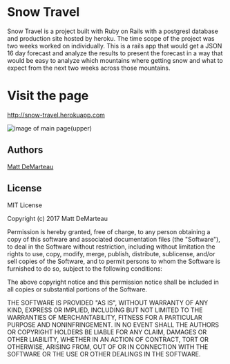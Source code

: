 # Snow Travel

Snow Travel is a project built with Ruby on Rails with a postgresl database and production site hosted by heroku. The time scope of the project was two weeks worked on individually. This is a rails app that would get a JSON 16 day forecast and analyze the results to present the forecast in a way that would be easy to analyze which mountains where getting snow and what to expect from the next two weeks across those mountains.

# Visit the page

http://snow-travel.herokuapp.com 

![image of main page(upper)](https://s3-us-west-2.amazonaws.com/githubscreenshots/all_mountins_main_page.png?raw=true "All Mountains Main Page")

## Authors

[Matt DeMarteau](https://github.com/MDes41)

## License

MIT License

Copyright (c) 2017 Matt DeMarteau

Permission is hereby granted, free of charge, to any person obtaining a copy
of this software and associated documentation files (the "Software"), to deal
in the Software without restriction, including without limitation the rights
to use, copy, modify, merge, publish, distribute, sublicense, and/or sell
copies of the Software, and to permit persons to whom the Software is
furnished to do so, subject to the following conditions:

The above copyright notice and this permission notice shall be included in all
copies or substantial portions of the Software.

THE SOFTWARE IS PROVIDED "AS IS", WITHOUT WARRANTY OF ANY KIND, EXPRESS OR
IMPLIED, INCLUDING BUT NOT LIMITED TO THE WARRANTIES OF MERCHANTABILITY,
FITNESS FOR A PARTICULAR PURPOSE AND NONINFRINGEMENT. IN NO EVENT SHALL THE
AUTHORS OR COPYRIGHT HOLDERS BE LIABLE FOR ANY CLAIM, DAMAGES OR OTHER
LIABILITY, WHETHER IN AN ACTION OF CONTRACT, TORT OR OTHERWISE, ARISING FROM,
OUT OF OR IN CONNECTION WITH THE SOFTWARE OR THE USE OR OTHER DEALINGS IN THE
SOFTWARE.
